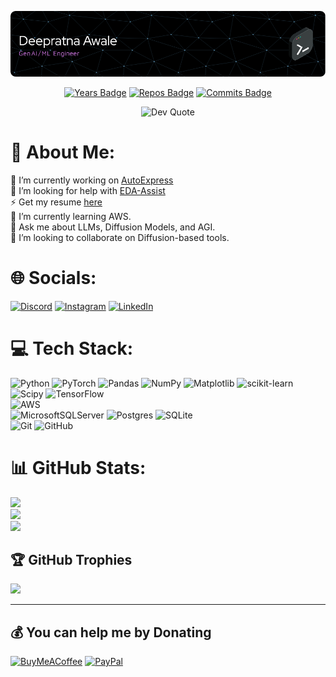 ![Header](github-header-image.png)

<div align="center">
  
  [![Years Badge](https://badges.pufler.dev/years/deepratna-awale)](https://badges.pufler.dev)
  [![Repos Badge](https://badges.pufler.dev/repos/deepratna-awale)](https://badges.pufler.dev)
  [![Commits Badge](https://badges.pufler.dev/commits/monthly/deepratna-awale)](https://badges.pufler.dev)
</div>

<div align="center">
  
  ![Dev Quote](https://quotes-github-readme.vercel.app/api?border=true&type=vertical&theme=latte) 
</div>

# 💫 About Me:
🔭 I’m currently working on [AutoExpress](https://github.com/deepratna-awale/AutoExpress)</br>
🤝 I’m looking for help with [EDA-Assist](https://github.com/deepratna-awale/EDA-Assist)</br>
⚡ Get my resume [here](Resume_Awale_Deepratna.pdf)</br>
🌱 I’m currently learning AWS.</br>
💬 Ask me about LLMs, Diffusion Models, and AGI.</br>
👯 I’m looking to collaborate on Diffusion-based tools.</br>

# 🌐 Socials:
[![Discord](https://img.shields.io/badge/Discord-%237289DA.svg?logo=discord&logoColor=white)](https://discord.gg/https://discord.gg/xhe6TRbjVE) [![Instagram](https://img.shields.io/badge/Instagram-%23E4405F.svg?logo=Instagram&logoColor=white)](https://instagram.com/decently,_,dope) [![LinkedIn](https://img.shields.io/badge/LinkedIn-%230077B5.svg?logo=linkedin&logoColor=white)](https://linkedin.com/in/deepratna-awale) 

# 💻 Tech Stack:
![Python](https://img.shields.io/badge/python-3670A0?style=flat&logo=python&logoColor=ffdd54) ![PyTorch](https://img.shields.io/badge/PyTorch-%23EE4C2C.svg?style=flat&logo=PyTorch&logoColor=white) ![Pandas](https://img.shields.io/badge/pandas-%23150458.svg?style=flat&logo=pandas&logoColor=white) ![NumPy](https://img.shields.io/badge/numpy-%23013243.svg?style=flat&logo=numpy&logoColor=white) ![Matplotlib](https://img.shields.io/badge/Matplotlib-%23ffffff.svg?style=flat&logo=Matplotlib&logoColor=black) ![scikit-learn](https://img.shields.io/badge/scikit--learn-%23F7931E.svg?style=flat&logo=scikit-learn&logoColor=white) ![Scipy](https://img.shields.io/badge/SciPy-%230C55A5.svg?style=flat&logo=scipy&logoColor=%white) ![TensorFlow](https://img.shields.io/badge/TensorFlow-%23FF6F00.svg?style=flat&logo=TensorFlow&logoColor=white) </br> 
![AWS](https://img.shields.io/badge/AWS-%23FF9900.svg?style=flat&logo=amazon-aws&logoColor=white) </br>
![MicrosoftSQLServer](https://img.shields.io/badge/Microsoft%20SQL%20Server-CC2927?style=flat&logo=microsoft%20sql%20server&logoColor=white) ![Postgres](https://img.shields.io/badge/postgres-%23316192.svg?style=flat&logo=postgresql&logoColor=white) ![SQLite](https://img.shields.io/badge/sqlite-%2307405e.svg?style=flat&logo=sqlite&logoColor=white) </br>
![Git](https://img.shields.io/badge/git-%23F05033.svg?style=flat&logo=git&logoColor=white) ![GitHub](https://img.shields.io/badge/github-%23121011.svg?style=flat&logo=github&logoColor=white)

# 📊 GitHub Stats:
![](https://github-readme-stats.vercel.app/api?username=deepratna-awale&theme=transparent&hide_border=false&include_all_commits=true&count_private=true)</br>
![](https://github-readme-streak-stats.herokuapp.com/?user=deepratna-awale&theme=transparent&hide_border=false)<br/>
![](https://github-readme-stats.vercel.app/api/top-langs/?username=deepratna-awale&theme=transparent&hide_border=false&include_all_commits=true&count_private=true&layout=donut&hide=jupyter%20notebook,html,makefile,css&size_weight=0.5&count_weight=0.5&exclude_repo=OpenOCRCorrectClone)


## 🏆 GitHub Trophies
![](https://github-profile-trophy.vercel.app/?username=deepratna-awale&theme=onestar&no-frame=true&no-bg=false&margin-w=4)

---
  ## 💰 You can help me by Donating
  [![BuyMeACoffee](https://img.shields.io/badge/Buy%20Me%20a%20Coffee-ffdd00?style=for-the-badge&logo=buy-me-a-coffee&logoColor=black)](https://awaledeep.wixsite.com/site/donate) [![PayPal](https://img.shields.io/badge/PayPal-00457C?style=for-the-badge&logo=paypal&logoColor=white)](https://paypal.me/deepratnaawale) 
